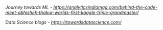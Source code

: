 
*Journey towards ML - https://analyticsindiamag.com/behind-the-code-meet-abhishek-thakur-worlds-first-kaggle-triple-grandmaster/*

*Data Science blogs - https://towardsdatascience.com/*
